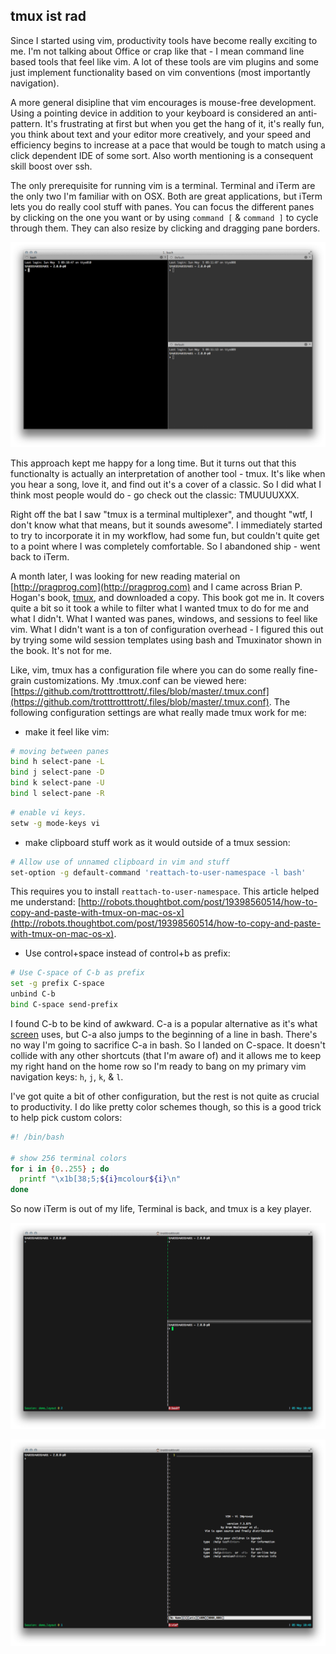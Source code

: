 ## tmux ist rad

Since I started using vim, productivity tools have become really exciting to me. I'm not talking about Office or crap like that - I mean command line based tools that feel like vim. A lot of these tools are vim plugins and some just implement functionality based on vim conventions (most importantly navigation).

A more general disipline that vim encourages is mouse-free development. Using a pointing device in addition to your keyboard is considered an anti-pattern. It's frustrating at first but when you get the hang of it, it's really fun, you think about text and your editor more creatively, and your speed and efficiency begins to increase at a pace that would be tough to match using a click dependent IDE of some sort. Also worth mentioning is a consequent skill boost over ssh.

The only prerequisite for running vim is a terminal. Terminal and iTerm are the only two I'm familiar with on OSX. Both are great applications, but iTerm lets you do really cool stuff with panes. You can focus the different panes by clicking on the one you want or by using `command [` & `command ]` to cycle through them. They can also resize by clicking and dragging pane borders.

![iterm panes](/images/posts/20130505/iterm_panes.png)

This approach kept me happy for a long time. But it turns out that this functionalty is actually an interpretation of another tool - tmux. It's like when you hear a song, love it, and find out it's a cover of a classic. So I did what I think most people would do - go check out the classic: TMUUUUXXX.

Right off the bat I saw "tmux is a terminal multiplexer", and thought "wtf, I don't know what that means, but it sounds awesome". I immediately started to try to incorporate it in my workflow, had some fun, but couldn't quite get to a point where I was completely comfortable. So I abandoned ship - went back to iTerm.

A month later, I was looking for new reading material on [http://pragprog.com](http://pragprog.com) and I came across Brian P. Hogan's book, [tmux](http://pragprog.com/book/bhtmux/tmux), and downloaded a copy. This book got me in. It covers quite a bit so it took a while to filter what I wanted tmux to do for me and what I didn't. What I wanted was panes, windows, and sessions to feel like vim. What I didn't want is a ton of configuration overhead - I figured this out by trying some wild session templates using bash and Tmuxinator shown in the book. It's not for me.

Like, vim, tmux has a configuration file where you can do some really fine-grain customizations. My .tmux.conf can be viewed here: [https://github.com/trotttrotttrott/.files/blob/master/.tmux.conf](https://github.com/trotttrotttrott/.files/blob/master/.tmux.conf). The following configuration settings are what really made tmux work for me:

* make it feel like vim:

```bash
# moving between panes
bind h select-pane -L
bind j select-pane -D
bind k select-pane -U
bind l select-pane -R
```

```bash
# enable vi keys.
setw -g mode-keys vi
```

* make clipboard stuff work as it would outside of a tmux session:

```bash
# Allow use of unnamed clipboard in vim and stuff
set-option -g default-command 'reattach-to-user-namespace -l bash'
```

This requires you to install `reattach-to-user-namespace`. This article helped me understand: [http://robots.thoughtbot.com/post/19398560514/how-to-copy-and-paste-with-tmux-on-mac-os-x](http://robots.thoughtbot.com/post/19398560514/how-to-copy-and-paste-with-tmux-on-mac-os-x).

* Use control+space instead of control+b as prefix:

```bash
# Use C-space of C-b as prefix
set -g prefix C-space
unbind C-b
bind C-space send-prefix
```

I found C-b to be kind of awkward. C-a is a popular alternative as it's what [screen](http://www.gnu.org/software/screen/) uses, but C-a also jumps to the beginning of a line in bash. There's no way I'm going to sacrifice C-a in bash. So I landed on C-space. It doesn't collide with any other shortcuts (that I'm aware of) and it allows me to keep my right hand on the home row so I'm ready to bang on my primary vim navigation keys: `h`, `j`, `k`, & `l`.

I've got quite a bit of other configuration, but the rest is not quite as crucial to productivity. I do like pretty color schemes though, so this is a good trick to help pick custom colors:

```bash
#! /bin/bash

# show 256 terminal colors
for i in {0..255} ; do
  printf "\x1b[38;5;${i}mcolour${i}\n"
done
```

So now iTerm is out of my life, Terminal is back, and tmux is a key player.

![tmux panes](/images/posts/20130505/tmux_panes.png)

![tmux panes vim](/images/posts/20130505/tmux_panes_vim.png)
